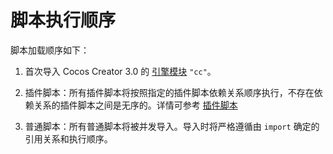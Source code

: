 # 脚本执行顺序

脚本加载顺序如下：

1. 首次导入 Cocos Creator 3.0 的 [引擎模块](./modules/engine.md) `"cc"`。

2. 插件脚本：所有插件脚本将按照指定的插件脚本依赖关系顺序执行，不存在依赖关系的插件脚本之间是无序的。详情可参考 [插件脚本](external-scripts.md)

3. 普通脚本：所有普通脚本将被并发导入。导入时将严格遵循由 `import` 确定的引用关系和执行顺序。
